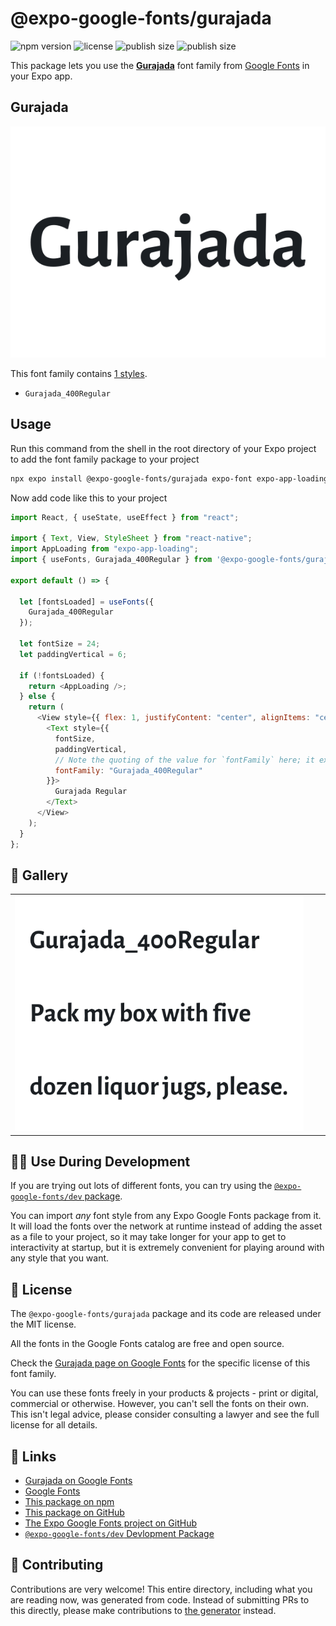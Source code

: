 # @expo-google-fonts/gurajada

![npm version](https://flat.badgen.net/npm/v/@expo-google-fonts/gurajada)
![license](https://flat.badgen.net/github/license/expo/google-fonts)
![publish size](https://flat.badgen.net/packagephobia/install/@expo-google-fonts/gurajada)
![publish size](https://flat.badgen.net/packagephobia/publish/@expo-google-fonts/gurajada)

This package lets you use the [**Gurajada**](https://fonts.google.com/specimen/Gurajada) font family from [Google Fonts](https://fonts.google.com/) in your Expo app.

## Gurajada

![Gurajada](./font-family.png)

This font family contains [1 styles](#-gallery).

- `Gurajada_400Regular`

## Usage

Run this command from the shell in the root directory of your Expo project to add the font family package to your project

```sh
npx expo install @expo-google-fonts/gurajada expo-font expo-app-loading
```

Now add code like this to your project

```js
import React, { useState, useEffect } from "react";

import { Text, View, StyleSheet } from "react-native";
import AppLoading from "expo-app-loading";
import { useFonts, Gurajada_400Regular } from '@expo-google-fonts/gurajada';

export default () => {

  let [fontsLoaded] = useFonts({
    Gurajada_400Regular
  });

  let fontSize = 24;
  let paddingVertical = 6;

  if (!fontsLoaded) {
    return <AppLoading />;
  } else {
    return (
      <View style={{ flex: 1, justifyContent: "center", alignItems: "center" }}>
        <Text style={{
          fontSize,
          paddingVertical,
          // Note the quoting of the value for `fontFamily` here; it expects a string!
          fontFamily: "Gurajada_400Regular"
        }}>
          Gurajada Regular
        </Text>
      </View>
    );
  }
};
```

## 🔡 Gallery


||||
|-|-|-|
|![Gurajada_400Regular](./Gurajada_400Regular.ttf.png)||||


## 👩‍💻 Use During Development

If you are trying out lots of different fonts, you can try using the [`@expo-google-fonts/dev` package](https://github.com/expo/google-fonts/tree/master/font-packages/dev#readme).

You can import _any_ font style from any Expo Google Fonts package from it. It will load the fonts over the network at runtime instead of adding the asset as a file to your project, so it may take longer for your app to get to interactivity at startup, but it is extremely convenient for playing around with any style that you want.


## 📖 License

The `@expo-google-fonts/gurajada` package and its code are released under the MIT license.

All the fonts in the Google Fonts catalog are free and open source.

Check the [Gurajada page on Google Fonts](https://fonts.google.com/specimen/Gurajada) for the specific license of this font family.

You can use these fonts freely in your products & projects - print or digital, commercial or otherwise. However, you can't sell the fonts on their own. This isn't legal advice, please consider consulting a lawyer and see the full license for all details.

## 🔗 Links

- [Gurajada on Google Fonts](https://fonts.google.com/specimen/Gurajada)
- [Google Fonts](https://fonts.google.com/)
- [This package on npm](https://www.npmjs.com/package/@expo-google-fonts/gurajada)
- [This package on GitHub](https://github.com/expo/google-fonts/tree/master/font-packages/gurajada)
- [The Expo Google Fonts project on GitHub](https://github.com/expo/google-fonts)
- [`@expo-google-fonts/dev` Devlopment Package](https://github.com/expo/google-fonts/tree/master/font-packages/dev)

## 🤝 Contributing

Contributions are very welcome! This entire directory, including what you are reading now, was generated from code. Instead of submitting PRs to this directly, please make contributions to [the generator](https://github.com/expo/google-fonts/tree/master/packages/generator) instead.
